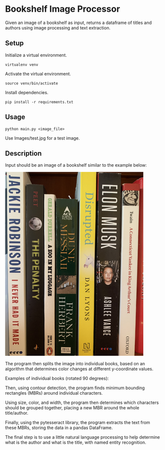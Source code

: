 # Bookshelf Image Processor
Given an image of a bookshelf as input, returns a dataframe of titles and authors using image processing and text extraction.

## Setup
Initialize a virtual environment.

    virtualenv venv
    
Activate the virtual environment.

    source venv/bin/activate

Install dependencies.

    pip install -r requirements.txt

## Usage
    python main.py <image_file>

Use Images/test.jpg for a test image.

## Description
Input should be an image of a bookshelf similar to the example below:

<img src="https://github.com/andrewjones4/BookshelfImageProcessing/blob/master/Images/test.jpg" width="450" height="600">

The program then splits the image into individual books, based on an algorithm that determines color changes at different y-coordinate values.

Examples of individual books (rotated 90 degrees):

Then, using contour detection, the program finds minimum bounding rectangles (MBRs) around individual characters.

Using size, color, and width, the program then determines which characters should be grouped together, placing a new MBR around the whole title/author.

Finally, using the pytesseract library, the program extracts the text from these MBRs, storing the data in a pandas DataFrame.

The final step is to use a little natural language processing to help determine what is the author and what is the title, with named entity recognition.
